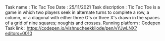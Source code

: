 Task name : Tic Tac Toe 
Date : 25/11/2021
Task discription  : Tic Tac Toe is a game in which two players seek in alternate turns to complete a row, a column, or a diagonal with either three O's or three X's drawn in the spaces of a grid of nine squares; noughts and crosses.
Running platform : Codepen
Task link : https://codepen.io/vishnucheekkilode/pen/vYJwLNX?editors=0010
